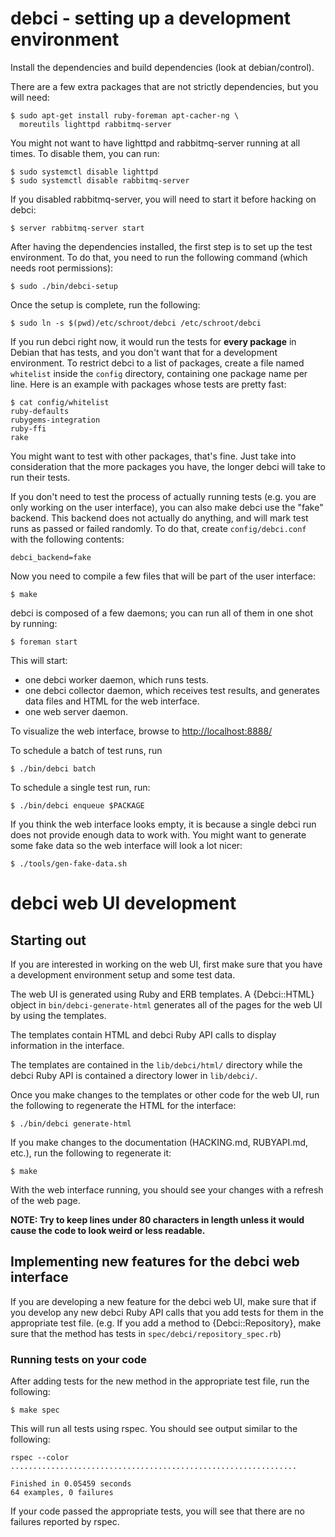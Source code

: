 # debci - setting up a development environment

Install the dependencies and build dependencies (look at debian/control).

There are a few extra packages that are not strictly dependencies, but you will
need:

```
$ sudo apt-get install ruby-foreman apt-cacher-ng \
  moreutils lighttpd rabbitmq-server
```

You might not want to have lighttpd and rabbitmq-server running at all times.
To disable them, you can run:

```
$ sudo systemctl disable lighttpd
$ sudo systemctl disable rabbitmq-server
```

If you disabled rabbitmq-server, you will need to start it before hacking on
debci:

```
$ server rabbitmq-server start
```

After having the dependencies installed, the first step is to set up the test
environment. To do that, you need to run the following command (which needs
root permissions):

    $ sudo ./bin/debci-setup

Once the setup is complete, run the following:

    $ sudo ln -s $(pwd)/etc/schroot/debci /etc/schroot/debci

If you run debci right now, it would run the tests for **every package** in
Debian that has tests, and you don't want that for a development environment.
To restrict debci to a list of packages, create a file named `whitelist` inside
the `config` directory, containing one package name per line. Here is an
example with packages whose tests are pretty fast:

```
$ cat config/whitelist
ruby-defaults
rubygems-integration
ruby-ffi
rake
```

You might want to test with other packages, that's fine. Just take into
consideration that the more packages you have, the longer debci will take to
run their tests.

If you don't need to test the process of actually running tests (e.g. you are
only working on the user interface), you can also make debci use the "fake"
backend. This backend does not actually do anything, and will mark test runs as
passed or failed randomly. To do that, create `config/debci.conf` with the
following contents:

```
debci_backend=fake
```

Now you need to compile a few files that will be part of the user interface:

```
$ make
```

debci is composed of a few daemons; you can run all of them in one shot by
running:

```
$ foreman start
```

This will start:

- one debci worker daemon, which runs tests.
- one debci collector daemon, which receives test results, and generates data files and HTML for the web interface.
- one web server daemon.

To visualize the web interface, browse to
[http://localhost:8888/](http://localhost:8888/)

To schedule a batch of test runs, run

```
$ ./bin/debci batch
```

To schedule a single test run, run:

```
$ ./bin/debci enqueue $PACKAGE
```

If you think the web interface looks empty, it is because a single debci run
does not provide enough data to work with.  You might want to generate some
fake data so the web interface will look a lot nicer:

    $ ./tools/gen-fake-data.sh

# debci web UI development

## Starting out
If you are interested in working on the web UI, first make sure that you have
a development environment setup and some test data.

The web UI is generated using Ruby and ERB templates. A {Debci::HTML} object
in `bin/debci-generate-html` generates all of the pages for the web UI by
using the templates.

The templates contain HTML and debci Ruby API calls to display information
in the interface.

The templates are contained in the `lib/debci/html/` directory while
the debci Ruby API is contained a directory lower in
`lib/debci/`.

Once you make changes to the templates or other code for the web UI,
run the following to regenerate the HTML for the interface:

    $ ./bin/debci generate-html

If you make changes to the documentation (HACKING.md, RUBYAPI.md, etc.),
run the following to regenerate it:

    $ make

With the web interface running, you should see your changes with a refresh of
the web page.

**NOTE: Try to keep lines under 80 characters in length unless it would cause
the code to look weird or less readable.**

## Implementing new features for the debci web interface

If you are developing a new feature for the debci web UI, make sure that
if you develop any new debci Ruby API calls that you add tests for them in the
appropriate test file. (e.g. If you add a method to {Debci::Repository}, make
sure that the method has tests in `spec/debci/repository_spec.rb`)

### Running tests on your code

After adding tests for the new method in the appropriate test file, run the
following:

    $ make spec

This will run all tests using rspec. You should see output similar to the
following:

    rspec --color
    ................................................................

    Finished in 0.05459 seconds
    64 examples, 0 failures

If your code passed the appropriate tests, you will see that there
are no failures reported by rspec.
